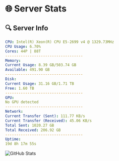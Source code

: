 # 🌐 Server Stats
## 🔍 Server Info
```yaml
CPU: Intel(R) Xeon(R) CPU E5-2699 v4 @ 1329.73MHz
CPU Usage: 6.70%
Cores: 44P | 88T
-----------------------------------
Memory:
Current Usage: 8.39 GB/503.74 GB
Available: 491.90 GB
-----------------------------------
Disk:
Current Usage: 31.16 GB/1.71 TB
Free: 1.60 TB
-----------------------------------
GPU:
No GPU detected
-----------------------------------
Network:
Current Transfer (Sent): 111.77 KB/s
Current Transfer (Received): 45.06 KB/s
Total Sent: 1020.27 GB
Total Received: 206.92 GB
-----------------------------------
Uptime:
19d 8h 17m 55s
```
![GitHub Stats](https://img.shields.io/badge/Updated-2025-05-09_01:26:43-blue)